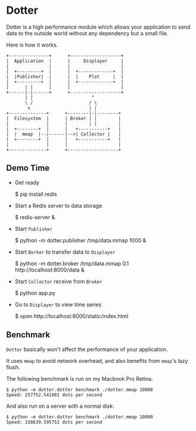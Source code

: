 Dotter
=======

Dotter is a high performance module which allows your application to send data to the outside world without any dependency but a small file.

Here is how it works.

    +---------------+      +-------------------+
    |  Application  |      |     Displayer     |
    |               |      |                   |
    |  +---------+  |      |  +-------------+  |
    |  |Publisher|  |      |  |    Plot     |  |
    |  +---------+  |      |  +-------------+  |
    |      | |      |      |                   |
    +------|-|------+      +-------------------+
           | |                      ^
           \ /                     / \
            v                      | |
    +--------------+      +--------|-|--------+
    |  Filesystem  |      | Broker | |        |
    |              |      |        | |        |
    |  +--------+  |      |   +-----------+   |
    |  |  mmap  |--|------|-->| Collector |   |
    |  +--------+  |      |   +-----------+   |
    |              |      |                   |
    +--------------+      +-------------------+


Demo Time
----------

* Get ready


    $ pip install redis


* Start a Redis server to data storage


    $ redis-server &


* Start `Publisher`


    $ python -m dotter.publisher /tmp/data.mmap 1000 &


* Start `Borker` to transfer data to `Displayer`


    $ python -m dotter.broker /tmp/data.mmap 0.1 http://localhost:8000/data &


* Start `Collector` receive from `Broker`


    $ python app.py


* Go to `Displayer` to view time series


    $ open http://localhost:8000/static/index.html



Benchmark
-----------

`Dotter` basically won't affect the performance of your application.

It uses `mmap` to avoid network overhead, and also benefits from `mmap`'s lazy flush.

The following benchmark is run on my Macbook Pro Retina:

    $ python -m dotter.dotter benchmark ./dotter.mmap 10000
    Speed: 257752.541081 dots per second

And also run on a server with a normal disk:

    $ python -m dotter.dotter benchmark ./dotter.mmap 10000
    Speed: 158639.595752 dots per second

